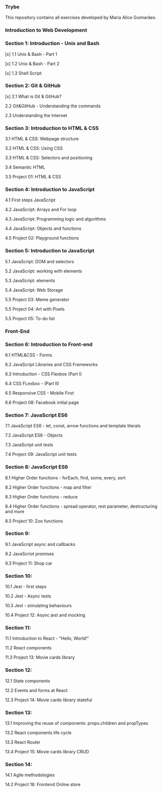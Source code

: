 ### Trybe
This repository contains all exercises developed by Maria Alice Guimarães.


### Introduction to Web Development


### Section 1: Introduction - Unix and Bash

  [x] 1.1 Unix & Bash - Part 1
 
  [x] 1.2 Unix & Bash - Part 2
 
  [x] 1.3 Shell Script
 
 
### Section 2: Git & GitHub

  [x] 2.1 What is Git & GitHub?
 
 2.2 Git&GitHub - Understanding the commands
 
 2.3 Understanding the Internet
 
 
### Section 3: Introduction to HTML & CSS

 3.1 HTML & CSS: Webpage structure
 
 3.2 HTML & CSS: Using CSS
 
 3.3 HTML & CSS: Selectors and positioning
 
 3.4 Semantic HTML
 
 3.5 Project 01: HTML & CSS
 
 
### Section 4: Introduction to JavaScript

 4.1 First steps JavaScript
 
 4.2 JavaScript: Arrays and For loop
 
 4.3 JavaScript: Programming logic and algorithms
 
 4.4 JavaScript: Objects and functions
 
 4.5 Project 02: Playground functions
 
 
### Section 5: Introduction to JavaScript

 5.1 JavaScript: DOM and selectors
 
 5.2 JavaScript: working with elements
 
 5.3 JavaScript: elements
 
 5.4 JavaScript: Web Storage
 
 5.5 Project 03: Meme generator
 
 5.5 Project 04: Art with Pixels
 
 5.5 Project 05: To-do list


### Front-End


### Section 6: Introduction to Front-end

 6.1 HTML&CSS - Forms
 
 6.2 JavaScript Libraries and CSS Frameworks
 
 6.3 Introduction - CSS Flexbox (Part I)
 
 6.4 CSS FLexbox - (Part II)
 
 6.5 Responsive CSS - Mobile First
 
 6.6 Project 08: Facebook initial page
 
 
### Section 7: JavaScript ES6

 7.1 JavaScript ES6 - let, const, arrow functions and template literals
 
 7.2 JavaScript ES6 - Objects
 
 7.3 JavaScript unit tests
 
 7.4 Project 09: JavaScript unit tests
 
 
### Section 8: JavaScript ES6

 8.1 Higher Order functions - forEach, find, some, every, sort
 
 8.2 Higher Order functions - map and filter
 
 8.3 Higher Order functions - reduce
 
 8.4 Higher Order functions - spread operator, rest parameter, destructuring and more
 
 8.5 Project 10: Zoo functions
 
 
### Section 9:

 9.1 JavaScript async and callbacks
 
 9.2 JavaScriot promises
 
 9.3 Project 11: Shop car
 
 
### Section 10:

 10.1 Jest - first steps
 
 10.2 Jest - Async tests
 
 10.3 Jest - simulating behaviours
 
 10.4 Project 12: Async jest and mocking
 
 
### Section 11:

 11.1 Introduction to React - "Hello, World!"
 
 11.2 React components
 
 11.3 Project 13: Movie cards library
 
 
### Section 12:

 12.1 State components
 
 12.2 Events and forms at React
 
 12.3 Project 14: Movie cards library stateful
 
 
### Section 13:

 13.1 Improving the reuse of components: props.children and propTypes
 
 13.2 React components life cycle
 
 13.3 React Router
 
 13.4 Project 15: Movie cards library CRUD
 
 
### Section 14:

 14.1 Agile methodologies
 
 14.2 Project 16: Frontend Online store
